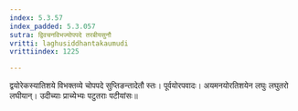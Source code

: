 ```yaml
---
index: 5.3.57
index_padded: 5.3.057
sutra: द्विवचनविभज्योपपदे तरबीयसुनौ
vritti: laghusiddhantakaumudi
vrittiindex: 1225

---
```

द्वयोरेकस्यातिशये विभक्तव्ये चोपपदे सुप्तिङन्तादेतौ स्तः। पूर्वयोरपवादः। अयमनयोरतिशयेन लघुः लघुतरो लघीयान्। उदीच्याः प्राच्येभ्यः पटुतराः पटीयांसः॥
